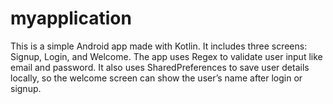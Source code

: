 # myapplication
This is a simple Android app made with Kotlin. It includes three screens: Signup, Login, and Welcome. The app uses Regex to validate user input like email and password. It also uses SharedPreferences to save user details locally, so the welcome screen can show the user’s name after login or signup.
